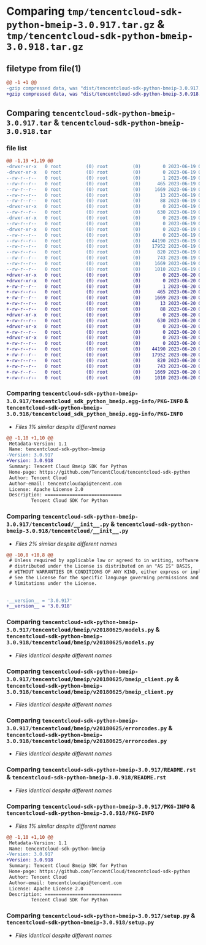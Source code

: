 # Comparing `tmp/tencentcloud-sdk-python-bmeip-3.0.917.tar.gz` & `tmp/tencentcloud-sdk-python-bmeip-3.0.918.tar.gz`

## filetype from file(1)

```diff
@@ -1 +1 @@
-gzip compressed data, was "dist/tencentcloud-sdk-python-bmeip-3.0.917.tar", last modified: Mon Jun 19 00:18:48 2023, max compression
+gzip compressed data, was "dist/tencentcloud-sdk-python-bmeip-3.0.918.tar", last modified: Tue Jun 20 02:33:58 2023, max compression
```

## Comparing `tencentcloud-sdk-python-bmeip-3.0.917.tar` & `tencentcloud-sdk-python-bmeip-3.0.918.tar`

### file list

```diff
@@ -1,19 +1,19 @@
-drwxr-xr-x   0 root         (0) root         (0)        0 2023-06-19 00:18:48.000000 tencentcloud-sdk-python-bmeip-3.0.917/
-drwxr-xr-x   0 root         (0) root         (0)        0 2023-06-19 00:18:48.000000 tencentcloud-sdk-python-bmeip-3.0.917/tencentcloud_sdk_python_bmeip.egg-info/
--rw-r--r--   0 root         (0) root         (0)        1 2023-06-19 00:18:48.000000 tencentcloud-sdk-python-bmeip-3.0.917/tencentcloud_sdk_python_bmeip.egg-info/dependency_links.txt
--rw-r--r--   0 root         (0) root         (0)      465 2023-06-19 00:18:48.000000 tencentcloud-sdk-python-bmeip-3.0.917/tencentcloud_sdk_python_bmeip.egg-info/SOURCES.txt
--rw-r--r--   0 root         (0) root         (0)     1669 2023-06-19 00:18:48.000000 tencentcloud-sdk-python-bmeip-3.0.917/tencentcloud_sdk_python_bmeip.egg-info/PKG-INFO
--rw-r--r--   0 root         (0) root         (0)       13 2023-06-19 00:18:48.000000 tencentcloud-sdk-python-bmeip-3.0.917/tencentcloud_sdk_python_bmeip.egg-info/top_level.txt
--rw-r--r--   0 root         (0) root         (0)       88 2023-06-19 00:18:48.000000 tencentcloud-sdk-python-bmeip-3.0.917/setup.cfg
-drwxr-xr-x   0 root         (0) root         (0)        0 2023-06-19 00:18:48.000000 tencentcloud-sdk-python-bmeip-3.0.917/tencentcloud/
--rw-r--r--   0 root         (0) root         (0)      630 2023-06-19 00:18:48.000000 tencentcloud-sdk-python-bmeip-3.0.917/tencentcloud/__init__.py
-drwxr-xr-x   0 root         (0) root         (0)        0 2023-06-19 00:18:48.000000 tencentcloud-sdk-python-bmeip-3.0.917/tencentcloud/bmeip/
--rw-r--r--   0 root         (0) root         (0)        0 2023-06-19 00:18:48.000000 tencentcloud-sdk-python-bmeip-3.0.917/tencentcloud/bmeip/__init__.py
-drwxr-xr-x   0 root         (0) root         (0)        0 2023-06-19 00:18:48.000000 tencentcloud-sdk-python-bmeip-3.0.917/tencentcloud/bmeip/v20180625/
--rw-r--r--   0 root         (0) root         (0)        0 2023-06-19 00:18:48.000000 tencentcloud-sdk-python-bmeip-3.0.917/tencentcloud/bmeip/v20180625/__init__.py
--rw-r--r--   0 root         (0) root         (0)    44190 2023-06-19 00:18:48.000000 tencentcloud-sdk-python-bmeip-3.0.917/tencentcloud/bmeip/v20180625/models.py
--rw-r--r--   0 root         (0) root         (0)    17952 2023-06-19 00:18:48.000000 tencentcloud-sdk-python-bmeip-3.0.917/tencentcloud/bmeip/v20180625/bmeip_client.py
--rw-r--r--   0 root         (0) root         (0)      820 2023-06-19 00:18:48.000000 tencentcloud-sdk-python-bmeip-3.0.917/tencentcloud/bmeip/v20180625/errorcodes.py
--rw-r--r--   0 root         (0) root         (0)      743 2023-06-19 00:18:48.000000 tencentcloud-sdk-python-bmeip-3.0.917/README.rst
--rw-r--r--   0 root         (0) root         (0)     1669 2023-06-19 00:18:48.000000 tencentcloud-sdk-python-bmeip-3.0.917/PKG-INFO
--rw-r--r--   0 root         (0) root         (0)     1010 2023-06-19 00:18:48.000000 tencentcloud-sdk-python-bmeip-3.0.917/setup.py
+drwxr-xr-x   0 root         (0) root         (0)        0 2023-06-20 02:33:58.000000 tencentcloud-sdk-python-bmeip-3.0.918/
+drwxr-xr-x   0 root         (0) root         (0)        0 2023-06-20 02:33:58.000000 tencentcloud-sdk-python-bmeip-3.0.918/tencentcloud_sdk_python_bmeip.egg-info/
+-rw-r--r--   0 root         (0) root         (0)        1 2023-06-20 02:33:58.000000 tencentcloud-sdk-python-bmeip-3.0.918/tencentcloud_sdk_python_bmeip.egg-info/dependency_links.txt
+-rw-r--r--   0 root         (0) root         (0)      465 2023-06-20 02:33:58.000000 tencentcloud-sdk-python-bmeip-3.0.918/tencentcloud_sdk_python_bmeip.egg-info/SOURCES.txt
+-rw-r--r--   0 root         (0) root         (0)     1669 2023-06-20 02:33:58.000000 tencentcloud-sdk-python-bmeip-3.0.918/tencentcloud_sdk_python_bmeip.egg-info/PKG-INFO
+-rw-r--r--   0 root         (0) root         (0)       13 2023-06-20 02:33:58.000000 tencentcloud-sdk-python-bmeip-3.0.918/tencentcloud_sdk_python_bmeip.egg-info/top_level.txt
+-rw-r--r--   0 root         (0) root         (0)       88 2023-06-20 02:33:58.000000 tencentcloud-sdk-python-bmeip-3.0.918/setup.cfg
+drwxr-xr-x   0 root         (0) root         (0)        0 2023-06-20 02:33:58.000000 tencentcloud-sdk-python-bmeip-3.0.918/tencentcloud/
+-rw-r--r--   0 root         (0) root         (0)      630 2023-06-20 02:33:58.000000 tencentcloud-sdk-python-bmeip-3.0.918/tencentcloud/__init__.py
+drwxr-xr-x   0 root         (0) root         (0)        0 2023-06-20 02:33:58.000000 tencentcloud-sdk-python-bmeip-3.0.918/tencentcloud/bmeip/
+-rw-r--r--   0 root         (0) root         (0)        0 2023-06-20 02:33:58.000000 tencentcloud-sdk-python-bmeip-3.0.918/tencentcloud/bmeip/__init__.py
+drwxr-xr-x   0 root         (0) root         (0)        0 2023-06-20 02:33:58.000000 tencentcloud-sdk-python-bmeip-3.0.918/tencentcloud/bmeip/v20180625/
+-rw-r--r--   0 root         (0) root         (0)        0 2023-06-20 02:33:58.000000 tencentcloud-sdk-python-bmeip-3.0.918/tencentcloud/bmeip/v20180625/__init__.py
+-rw-r--r--   0 root         (0) root         (0)    44190 2023-06-20 02:33:58.000000 tencentcloud-sdk-python-bmeip-3.0.918/tencentcloud/bmeip/v20180625/models.py
+-rw-r--r--   0 root         (0) root         (0)    17952 2023-06-20 02:33:58.000000 tencentcloud-sdk-python-bmeip-3.0.918/tencentcloud/bmeip/v20180625/bmeip_client.py
+-rw-r--r--   0 root         (0) root         (0)      820 2023-06-20 02:33:58.000000 tencentcloud-sdk-python-bmeip-3.0.918/tencentcloud/bmeip/v20180625/errorcodes.py
+-rw-r--r--   0 root         (0) root         (0)      743 2023-06-20 02:33:58.000000 tencentcloud-sdk-python-bmeip-3.0.918/README.rst
+-rw-r--r--   0 root         (0) root         (0)     1669 2023-06-20 02:33:58.000000 tencentcloud-sdk-python-bmeip-3.0.918/PKG-INFO
+-rw-r--r--   0 root         (0) root         (0)     1010 2023-06-20 02:33:58.000000 tencentcloud-sdk-python-bmeip-3.0.918/setup.py
```

### Comparing `tencentcloud-sdk-python-bmeip-3.0.917/tencentcloud_sdk_python_bmeip.egg-info/PKG-INFO` & `tencentcloud-sdk-python-bmeip-3.0.918/tencentcloud_sdk_python_bmeip.egg-info/PKG-INFO`

 * *Files 1% similar despite different names*

```diff
@@ -1,10 +1,10 @@
 Metadata-Version: 1.1
 Name: tencentcloud-sdk-python-bmeip
-Version: 3.0.917
+Version: 3.0.918
 Summary: Tencent Cloud Bmeip SDK for Python
 Home-page: https://github.com/TencentCloud/tencentcloud-sdk-python
 Author: Tencent Cloud
 Author-email: tencentcloudapi@tencent.com
 License: Apache License 2.0
 Description: ============================
         Tencent Cloud SDK for Python
```

### Comparing `tencentcloud-sdk-python-bmeip-3.0.917/tencentcloud/__init__.py` & `tencentcloud-sdk-python-bmeip-3.0.918/tencentcloud/__init__.py`

 * *Files 2% similar despite different names*

```diff
@@ -10,8 +10,8 @@
 # Unless required by applicable law or agreed to in writing, software
 # distributed under the License is distributed on an "AS IS" BASIS,
 # WITHOUT WARRANTIES OR CONDITIONS OF ANY KIND, either express or implied.
 # See the License for the specific language governing permissions and
 # limitations under the License.
 
 
-__version__ = '3.0.917'
+__version__ = '3.0.918'
```

### Comparing `tencentcloud-sdk-python-bmeip-3.0.917/tencentcloud/bmeip/v20180625/models.py` & `tencentcloud-sdk-python-bmeip-3.0.918/tencentcloud/bmeip/v20180625/models.py`

 * *Files identical despite different names*

### Comparing `tencentcloud-sdk-python-bmeip-3.0.917/tencentcloud/bmeip/v20180625/bmeip_client.py` & `tencentcloud-sdk-python-bmeip-3.0.918/tencentcloud/bmeip/v20180625/bmeip_client.py`

 * *Files identical despite different names*

### Comparing `tencentcloud-sdk-python-bmeip-3.0.917/tencentcloud/bmeip/v20180625/errorcodes.py` & `tencentcloud-sdk-python-bmeip-3.0.918/tencentcloud/bmeip/v20180625/errorcodes.py`

 * *Files identical despite different names*

### Comparing `tencentcloud-sdk-python-bmeip-3.0.917/README.rst` & `tencentcloud-sdk-python-bmeip-3.0.918/README.rst`

 * *Files identical despite different names*

### Comparing `tencentcloud-sdk-python-bmeip-3.0.917/PKG-INFO` & `tencentcloud-sdk-python-bmeip-3.0.918/PKG-INFO`

 * *Files 1% similar despite different names*

```diff
@@ -1,10 +1,10 @@
 Metadata-Version: 1.1
 Name: tencentcloud-sdk-python-bmeip
-Version: 3.0.917
+Version: 3.0.918
 Summary: Tencent Cloud Bmeip SDK for Python
 Home-page: https://github.com/TencentCloud/tencentcloud-sdk-python
 Author: Tencent Cloud
 Author-email: tencentcloudapi@tencent.com
 License: Apache License 2.0
 Description: ============================
         Tencent Cloud SDK for Python
```

### Comparing `tencentcloud-sdk-python-bmeip-3.0.917/setup.py` & `tencentcloud-sdk-python-bmeip-3.0.918/setup.py`

 * *Files identical despite different names*

